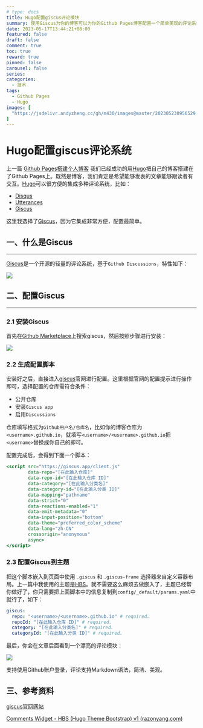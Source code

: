 ```yaml
---
# type: docs 
title: Hugo配置giscus评论模块
summary: 使用Giscus为你的博客可以为你的Github Pages博客配置一个简单美观的评论系统
date: 2023-05-17T13:44:21+08:00
featured: false
draft: false
comment: true
toc: true
reward: true
pinned: false
carousel: false
series:
categories:
  - 技术
tags:
  - Github Pages
  - Hugo
images: [
  "https://jsdelivr.andyzheng.cc/gh/m430/images@master/202305230956529.webp"
]
---
```


# Hugo配置giscus评论系统

上一篇 [Github Pages搭建个人博客](/blog/2023/05/build-your-blog/) 我们已经成功的用[Hugo](https://gohugo.io/)把自己的博客搭建在了Github Pages上。既然是博客，我们肯定是希望能够发表的文章能够跟读者有交互。[Hugo](https://gohugo.io/)可以很方便的集成多种评论系统，比如：

- [Disqus](https://disqus.com/)
- [Utterances](https://utteranc.es/)
- [Giscus](https://giscus.app/)

这里我选择了[Giscus](https://giscus.app/)，因为它集成非常方便，配置最简单。

## 一、什么是Giscus

---

[Giscus](https://giscus.app/)是一个开源的轻量的评论系统，基于`Github Discussions`，特性如下：

![](https://jsdelivr.andyzheng.cc/gh/m430/images@master/202305230956530.webp)

## 二、配置Giscus

---

### 2.1 安装Giscus
首先在[Github Marketplace](https://github.com/marketplace)上搜索giscus，然后按照步骤进行安装：

![](https://jsdelivr.andyzheng.cc/gh/m430/images@master/202305230956531.webp)

### 2.2 生成配置脚本

安装好之后，直接进入[giscus](https://giscus.app/zh-CN)官网进行配置。这里根据官网的配置提示进行操作即可，选择配置的仓库需符合条件：

- 公开仓库
- 安装`Giscus app`
- 启用`Discussions`

仓库填写格式为`Github用户名/仓库名`，比如你的博客仓库为`<username>.github.io`，就填写`<username>/<username>.github.io`把`<username>`替换成你自己的即可。

配置完成后，会得到下面一个脚本：

```jsx
<script src="https://giscus.app/client.js"
        data-repo="[在此输入仓库]"
        data-repo-id="[在此输入仓库 ID]"
        data-category="[在此输入分类名]"
        data-category-id="[在此输入分类 ID]"
        data-mapping="pathname"
        data-strict="0"
        data-reactions-enabled="1"
        data-emit-metadata="0"
        data-input-position="bottom"
        data-theme="preferred_color_scheme"
        data-lang="zh-CN"
        crossorigin="anonymous"
        async>
</script>
```
### 2.3 配置Giscus到主题

把这个脚本嵌入到页面中使用 `.giscus` 和 `.giscus-frame` 选择器来自定义容器布局。上一篇中我使用的主题是[HBS](https://hbs.razonyang.com/)。就不需要这么麻烦去做嵌入了，主题已经帮你做好了，你只需要把上面脚本中的信息复制到`config/_default/params.yaml`中就行了，如下：

```yaml
giscus:
  repo: "<username>/<username>.github.io" # required.
  repoId: "[在此输入仓库 ID]" # required.
  category: "[在此输入分类名]" # required.
  categoryId: "[在此输入分类 ID]" # required.
```

最后，你会在文章后面看到一个漂亮的评论模块：

![](https://jsdelivr.andyzheng.cc/gh/m430/images@master/202305230956532.webp)

支持使用Github账户登录，评论支持Markdown语法，简洁、美观。

## 三、参考资料

[giscus官网网站](https://giscus.app/zh-CN)

[Comments Widget - HBS (Hugo Theme Bootstrap) v1 (razonyang.com)](https://hbs.razonyang.com/v1/en/docs/widgets/comments/)
